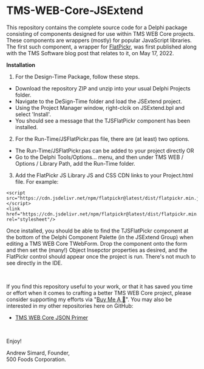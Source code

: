 # TMS-WEB-Core-JSExtend

This repository contains the complete source code for a Delphi package consisting of components designed for use within TMS WEB Core projects.  These components are wrappers (mostly) for popular JavaScript libraries. The first such component, a wrapper for [FlatPickr](https://flatpickr.js.org/), was first published along with the TMS Software blog post that relates to it, on May 17, 2022.

**Installation**

1. For the Design-Time Package, follow these steps.
- Download the repository ZIP and unzip into your usual Delphi Projects folder.
- Navigate to the DeSign-Time folder and load the JSExtend project.
- Using the Project Manager window, right-clcik on JSExtend.bpl and select 'Install'.
- You should see a message that the TJSFlatPickr component has been installed.

2. For the Run-Time/JSFlatPickr.pas file, there are (at least) two options.
- The Run-Time/JSFlatPickr.pas can be added to your project directly OR
- Go to the Delphi Tools/Options... menu, and then under TMS WEB / Options / Library Path, add the Run-Time folder.

3. Add the FlatPickr JS Library JS and CSS CDN links to your Project.html file. For example:
```
<script src="https://cdn.jsdelivr.net/npm/flatpickr@latest/dist/flatpickr.min.js"></script>
<link href="https://cdn.jsdelivr.net/npm/flatpickr@latest/dist/flatpickr.min.css" rel="stylesheet"/>
```
Once installed, you should be able to find the TJSFlatPickr component at the bottom of the Delphi Component Palette (in the JSExtend Group) when editing a TMS WEB Core TWebForm.  Drop the component onto the form and then set the (many!) Object Insepctor properties as desired, and the FlatPickr control should appear once the project is run.  There's not much to see directly in the IDE.

&nbsp;  

If you find this repository useful to your work, or that it has saved you time or effort when it comes to crafting a better TMS WEB Core project, please consider supporting my efforts via "[Buy Me A :pizza:](https://www.buymeacoffee.com/andrewsimard500)". You may also be interested in my other repositories here on GitHub:
- [TMS WEB Core JSON Primer](https://github.com/500Foods/TMS-WEB-Core-JSON-Primer)

&nbsp;  

Enjoy!

Andrew Simard, Founder,  
500 Foods Corporation.
